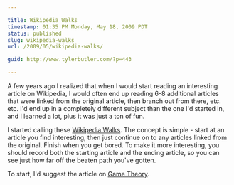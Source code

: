 ```yaml
---

title: Wikipedia Walks
timestamp: 01:35 PM Monday, May 18, 2009 PDT
status: published
slug: wikipedia-walks
url: /2009/05/wikipedia-walks/

guid: http://www.tylerbutler.com/?p=443

---
```


A few years ago I realized that when I would start reading an interesting
article on Wikipedia, I would often end up reading 6-8 additional articles
that were linked from the original article, then branch out from there, etc.
etc. I'd end up in a completely different subject than the one I'd started in,
and I learned a lot, plus it was just a ton of fun.

I started calling these [Wikipedia Walks][1]. The concept is simple - start at
an article you find interesting, then just continue on to any articles linked
from the original. Finish when you get bored. To make it more interesting, you
should record both the starting article and the ending article, so you can see
just how far off the beaten path you've gotten.

To start, I'd suggest the article on [Game Theory][2].

   [1]: http://www.tylerbutler.com/tags/wikipedia-walks/
   [2]: http://en.wikipedia.org/wiki/Game_theory

